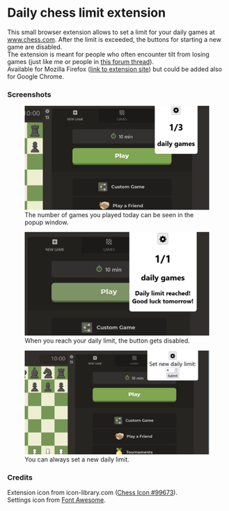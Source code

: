 # Daily chess limit extension
This small browser extension allows to set a limit for your daily games at www.chess.com. After the limit is exceeded, the buttons for starting a new game are disabled.\
The extension is meant for people who often encounter tilt from losing games (just like me or people in [this forum thread](https://www.chess.com/forum/view/general/limit-on-daily-number-of-games)).\
Available for Mozilla Firefox ([link to extension site](https://addons.mozilla.org/cs/firefox/addon/chess-com-limit/)) but could be added also for Google Chrome.
### Screenshots
<figure>
  <img
  src="screens/popup_start.png"
  alt="The popup screen.">
  <figcaption>The number of games you played today can be seen in the popup window.</figcaption>
</figure>
<figure>
  <img
  src="screens/popup_limit_reached.png"
  alt="Popup screen with daily limit reached.">
  <figcaption>When you reach your daily limit, the button gets disabled.</figcaption>
</figure>
<figure>
  <img
  src="screens/popup_set_limit.png"
  alt="Setting new daily limit.">
  <figcaption>You can always set a new daily limit.</figcaption>
</figure>



### Credits
Extension icon from icon-library.com ([Chess Icon #99673](https://icon-library.com/icon/chess-icon-20.html)).\
Settings icon from [Font Awesome](https://fontawesome.com/).
